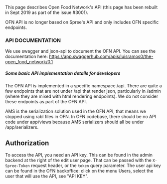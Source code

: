 This page describes Open Food Network's API (this page has been rebuilt in Sept 2019 as part of the issue #3001).

OFN API is no longer based on Spree's API and only includes OFN specific endpoints.

### API DOCUMENTATION
We use swagger and json-api to document the OFN API. You can see the documentation here:
https://app.swaggerhub.com/apis/luisramos0/the-open_food_network/0.1

##### Some basic API implementation details for developers
The OFN API is implemented in a specific namespace /api. There are quite a few endpoints that are not under /api that render json, particularly in /admin (where they are mixed with html rendering endpoints). We do not consider these endpoints as part of the OFN API.

AMS is the serialization solution used in the OFN API, that means we stopped using rabl files in OFN.
In OFN codebase, there should be no API code under app/views because AMS serializers should all be under /app/serializers.

## Authorization

To access the API, you need an API key. This can be found in the admin
backend at the right of the edit user page. That can be passed with the
`X-Spree-Token` request header, or the `token` query parameter.
The user api key can be found in the OFN backoffice: click on the menu Users, select the user that will use the API, see "API KEY".


